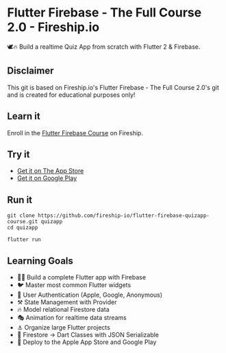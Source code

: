 # Flutter Firebase  - The Full Course 2.0 - Fireship.io

🕊️🔥 Build a realtime Quiz App from scratch with Flutter 2 & Firebase. 

## Disclaimer

This git is based on Fireship.io's Flutter Firebase - The Full Course 2.0's git and is created for educational purposes only!

## Learn it

Enroll in the [Flutter Firebase Course](https://fireship.io/courses/flutter-firebase/) on Fireship. 

## Try it

- [Get it on The App Store](https://itunes.apple.com/us/app/fireship/id1462592372?mt=8)
- [Get it on Google Play](https://play.google.com/store/apps/details?id=io.fireship.quizapp)

## Run it

```
git clone https://github.com/fireship-io/flutter-firebase-quizapp-course.git quizapp
cd quizapp

flutter run
```

## Learning Goals

- 👨‍🎤 Build a complete Flutter app with Firebase 
- 🐦 Master most common Flutter widgets
- 🔏 User Authentication (Apple, Google, Anonymous)
- ⚒️ State Management with Provider
- 🔥 Model relational Firestore data 
- 🎭 Animation for realtime data streams
- ⚓ Organize large Flutter projects
- 🤖 Firestore -> Dart Classes with JSON Serializable
- 🚀 Deploy to the Apple App Store and Google Play
